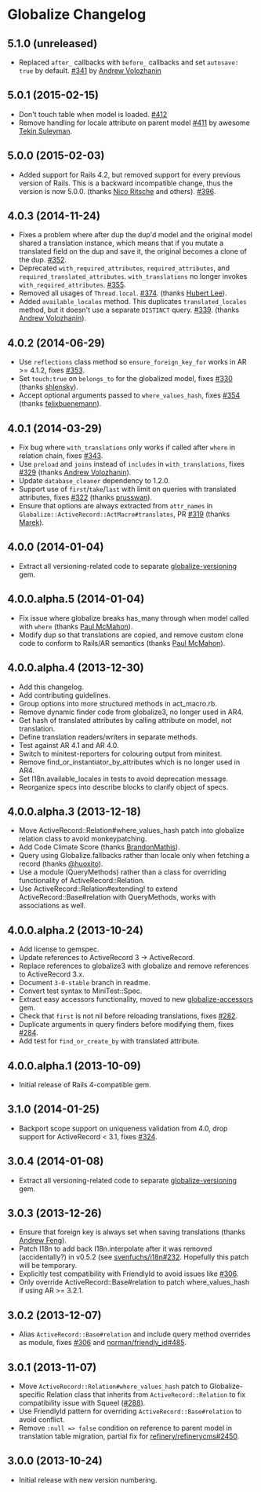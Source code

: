 # Globalize Changelog

## 5.1.0 (unreleased)

* Replaced `after_` callbacks with `before_` callbacks and set `autosave: true` by default. [#341](https://github.com/globalize/globalize/pull/341) by [Andrew Volozhanin](https://github.com/scarfacedeb)

## 5.0.1 (2015-02-15)

* Don't touch table when model is loaded. [#412](https://github.com/globalize/globalize/pull/412)
* Remove handling for locale attribute on parent model [#411](https://github.com/globalize/globalize/pull/411) by awesome [Tekin Suleyman](https://github.com/tekin).

## 5.0.0 (2015-02-03)
* Added support for Rails 4.2, but removed support for every previous version of Rails.  This is a backward incompatible change, thus the version is now 5.0.0. (thanks [Nico Ritsche](https://github.com/ncri) and others). [#396](https://github.com/globalize/globalize/pull/396).

## 4.0.3 (2014-11-24)
* Fixes a problem where after dup the dup'd model and the original model shared a translation instance, which means that if you mutate a translated field on the dup and save it, the original becomes a clone of the dup. [#352](https://github.com/globalize/globalize/pull/352).
* Deprecated `with_required_attributes`, `required_attributes`, and `required_translated_attributes`. `with_translations` no longer invokes `with_required_attributes`. [#355](https://github.com/globalize/globalize/pull/355).
* Removed all usages of `Thread.local`. [#374](https://github.com/globalize/globalize/pull/374). (thanks [Hubert Lee](https://github.com/hube)).
* Added `available_locales` method. This duplicates `translated_locales` method, but it doesn't use a separate `DISTINCT` query. [#339](https://github.com/globalize/globalize/pull/339). (thanks [Andrew Volozhanin](https://github.com/scarfacedeb)).

## 4.0.2 (2014-06-29)
* Use `reflections` class method so `ensure_foreign_key_for` works in AR >= 4.1.2, fixes [#353](https://github.com/globalize/globalize/pull/353).
* Set `touch:true` on `belongs_to` for the globalized model, fixes [#330](https://github.com/globalize/globalize/pull/330) (thanks [shlensky](https://github.com/shlensky)).
* Accept optional arguments passed to `where_values_hash`, fixes [#354](https://github.com/globalize/globalize/pull/354) (thanks [felixbuenemann](https://github.com/felixbuenemann)).

## 4.0.1 (2014-03-29)
* Fix bug where `with_translations` only works if called after `where` in relation chain, fixes [#343](https://github.com/globalize/globalize/issues/343).
* Use `preload` and `joins` instead of `includes` in `with_translations`, fixes [#329](https://github.com/globalize/globalize/issues/329) (thanks [Andrew Volozhanin](https://github.com/scarfacedeb)).
* Update `database_cleaner` dependency to 1.2.0.
* Support use of `first`/`take`/`last` with limit on queries with translated attributes, fixes [#322](https://github.com/globalize/globalize/issues/322) (thanks [prusswan](https://github.com/prusswan)).
* Ensure that options are always extracted from `attr_names` in `Globalize::ActiveRecord::ActMacro#translates`, PR [#319](https://github.com/globalize/globalize/pull/319) (thanks [Marek](https://github.com/keram)).

## 4.0.0 (2014-01-04)
* Extract all versioning-related code to separate [globalize-versioning](https://github.com/globalize/globalize-versioning) gem.

## 4.0.0.alpha.5 (2014-01-04)
* Fix issue where globalize breaks has_many through when model called with `where` (thanks [Paul McMahon](https://github.com/pwim)).
* Modify dup so that translations are copied, and remove custom clone code to conform to Rails/AR semantics (thanks [Paul McMahon](https://github.com/pwim)).

## 4.0.0.alpha.4 (2013-12-30)
* Add this changelog.
* Add contributing guidelines.
* Group options into more structured methods in act_macro.rb.
* Remove dynamic finder code from globalize3, no longer used in AR4.
* Get hash of translated attributes by calling attribute on model, not translation.
* Define translation readers/writers in separate methods.
* Test against AR 4.1 and AR 4.0.
* Switch to minitest-reporters for colouring output from minitest.
* Remove find_or_instantiator_by_attributes which is no longer used in AR4.
* Set I18n.available_locales in tests to avoid deprecation message.
* Reorganize specs into describe blocks to clarify object of specs.

## 4.0.0.alpha.3 (2013-12-18)

* Move ActiveRecord::Relation#where_values_hash patch into globalize relation class to avoid monkeypatching.
* Add Code Climate Score (thanks [BrandonMathis](https://github.com/BrandonMathis)).
* Query using Globalize.fallbacks rather than locale only when fetching a record (thanks [@huoxito](https://github.com/huoxito)).
* Use a module (QueryMethods) rather than a class for overriding functionality of ActiveRecord::Relation.
* Use ActiveRecord::Relation#extending! to extend ActiveRecord::Base#relation with QueryMethods, works with associations as well.

## 4.0.0.alpha.2 (2013-10-24)

* Add license to gemspec.
* Update references to ActiveRecord 3 -> ActiveRecord.
* Replace references to globalize3 with globalize and remove references to ActiveRecord 3.x.
* Document `3-0-stable` branch in readme.
* Convert test syntax to MiniTest::Spec.
* Extract easy accessors functionality, moved to new [globalize-accessors](https://github.com/globalize/globalize-accessors) gem.
* Check that `first` is not nil before reloading translations, fixes [#282](https://github.com/globalize/globalize/issues/282).
* Duplicate arguments in query finders before modifying them, fixes [#284](https://github.com/globalize/globalize/issues/284).
* Add test for `find_or_create_by` with translated attribute.

## 4.0.0.alpha.1 (2013-10-09)

* Initial release of Rails 4-compatible gem.

## 3.1.0 (2014-01-25)

* Backport scope support on uniqueness validation from 4.0, drop support for ActiveRecord < 3.1, fixes [#324](https://github.com/globalize/globalize/issues/324).

## 3.0.4 (2014-01-08)
* Extract all versioning-related code to separate [globalize-versioning](https://github.com/globalize/globalize-versioning) gem.

## 3.0.3 (2013-12-26)

* Ensure that foreign key is always set when saving translations (thanks [Andrew Feng](https://github.com/mingliangfeng)).
* Patch I18n to add back I18n.interpolate after it was removed (accidentally?) in v0.5.2 (see [svenfuchs/i18n#232](https://github.com/svenfuchs/i18n/issues/232). Hopefully this patch will be temporary.
* Explicitly test compatibility with FriendlyId to avoid issues like [#306](https://github.com/globalize/globalize/issues/306).
* Only override ActiveRecord::Base#relation to patch where_values_hash if using AR >= 3.2.1.

## 3.0.2 (2013-12-07)

* Alias `ActiveRecord::Base#relation` and include query method overrides as module, fixes [#306](https://github.com/globalize/globalize/issues/306) and [norman/friendly_id#485](https://github.com/norman/friendly_id/issues/485).

## 3.0.1 (2013-11-07)

* Move `ActiveRecord::Relation#where_values_hash` patch to Globalize-specific Relation class that inherits from `ActiveRecord::Relation` to fix compatibility issue with Squeel ([#288](https://github.com/globalize/globalize/issues/288)).
* Use FriendlyId pattern for overriding `ActiveRecord::Base#relation` to avoid conflict.
* Remove `:null => false` condition on reference to parent model in translation table migration, partial fix for [refinery/refinerycms#2450](https://github.com/refinery/refinerycms/issues/2450).

## 3.0.0 (2013-10-24)

* Initial release with new version numbering.
